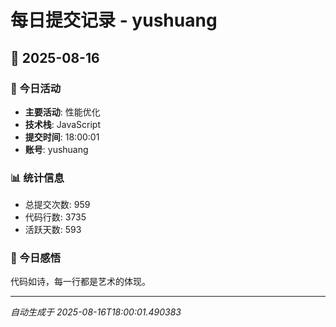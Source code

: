 # 每日提交记录 - yushuang

## 📅 2025-08-16

### 🎯 今日活动
- **主要活动**: 性能优化
- **技术栈**: JavaScript
- **提交时间**: 18:00:01
- **账号**: yushuang

### 📊 统计信息
- 总提交次数: 959
- 代码行数: 3735
- 活跃天数: 593

### 💭 今日感悟
代码如诗，每一行都是艺术的体现。

---
*自动生成于 2025-08-16T18:00:01.490383*
